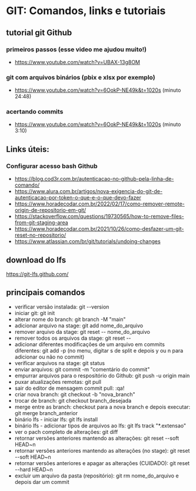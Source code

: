 # GIT: Comandos, links e tutoriais

## tutorial git Github
### primeiros passos (esse video me ajudou muito!)
* https://www.youtube.com/watch?v=UBAX-13g8OM
### git com arquivos binários (pbix e xlsx por exemplo)
* https://www.youtube.com/watch?v=6OokP-NE49k&t=1020s (minuto 24:48)
### acertando commits
* https://www.youtube.com/watch?v=6OokP-NE49k&t=1020s (minuto 3:10)

## Links úteis:
### Configurar acesso bash Github
* https://blog.cod3r.com.br/autenticacao-no-github-pela-linha-de-comando/
* https://www.alura.com.br/artigos/nova-exigencia-do-git-de-autenticacao-por-token-o-que-e-o-que-devo-fazer
* https://www.horadecodar.com.br/2022/02/17/como-remover-remote-origin-de-repositorio-em-git/
* https://stackoverflow.com/questions/19730565/how-to-remove-files-from-git-staging-area
* https://www.horadecodar.com.br/2021/10/26/como-desfazer-um-git-reset-no-repositorio/
* https://www.atlassian.com/br/git/tutorials/undoing-changes

## download do lfs
https://git-lfs.github.com/

## principais comandos
* verificar versão instalada: git --version
* iniciar git: git init
* alterar nome do branch: git branch -M "main"
* adicionar arquivo na stage: git add nome_do_arquivo
* remover arquivo da stage: git reset -- nome_do_arquivo
* remover todos os arquivos da stage: git reset --
* adicionar diferentes modificações de um arquivo em commits diferentes: git add -p (no menu, digitar s de split e depois y ou n para adicionar ou não no commit)
* verificar arquivos na stage: git status
* enviar arquivos: git commit -m "comentário do commit"
* empurrar arquivos para o respositório do Github: git push -u origin main
* puxar atualizações remotas: git pull
* sair do editor de mensagem commit pull: :qa!
* criar nova branch: git checkout -b "nova_branch"
* trocar de branch: git checkout branch_desejada
* merge entre as branch: checkout para a nova branch e depois executar: git merge branch_anterior
* binário lfs - iniciar lfs: git lfs install
* binário lfs - adicionar tipos de arquivos ao lfs: git lfs track "*.extensao"
* ver o pach completo de alterações: git diff
* retornar versões anteriores mantendo as alterações: git reset --soft HEAD~n
* retornar versões anteriores mantendo as alterações (no stage): git reset --soft HEAD~n
* retornar versões anteriores e apagar as alterações (CUIDADO): git reset --hard HEAD~n
* excluir um arquivo da pasta (repositório): git rm nome_do_arquivo e depois dar um commit
